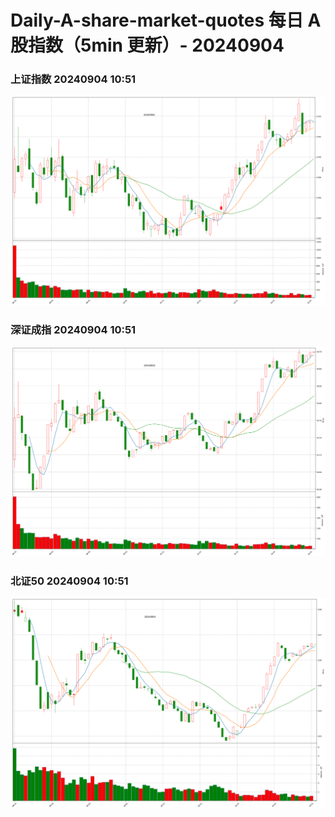 
# Daily-A-share-market-quotes 每日 A 股指数（5min 更新）- 20240904

### 上证指数 20240904 10:51
![](./fig/2024/9/20240904-sh000001.png)

### 深证成指 20240904 10:51
![](./fig/2024/9/20240904-sz399001.png)

### 北证50 20240904 10:51
![](./fig/2024/9/20240904-bj899050.png)
